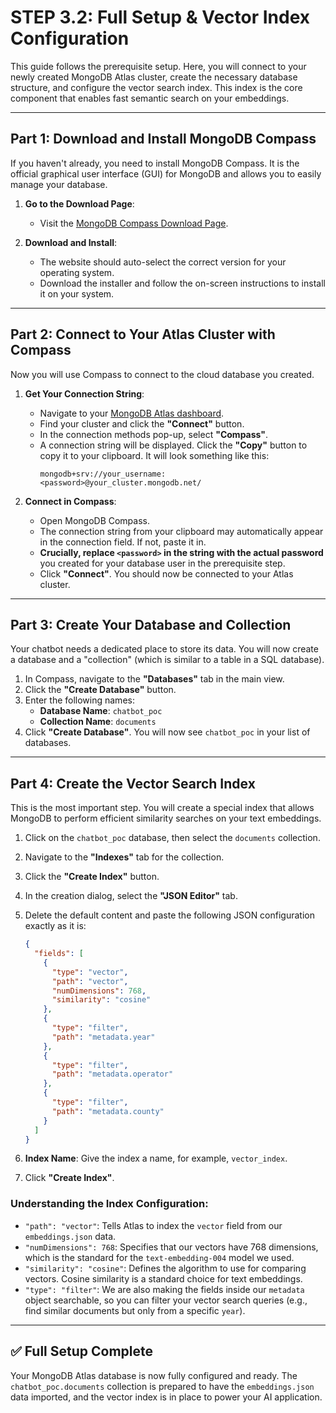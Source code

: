 # STEP 3.2: Full Setup & Vector Index Configuration

This guide follows the prerequisite setup. Here, you will connect to your newly created MongoDB Atlas cluster, create the necessary database structure, and configure the vector search index. This index is the core component that enables fast semantic search on your embeddings.

---

## Part 1: Download and Install MongoDB Compass

If you haven't already, you need to install MongoDB Compass. It is the official graphical user interface (GUI) for MongoDB and allows you to easily manage your database.

1.  **Go to the Download Page**:
    *   Visit the [MongoDB Compass Download Page](https://www.mongodb.com/try/download/compass).

2.  **Download and Install**:
    *   The website should auto-select the correct version for your operating system.
    *   Download the installer and follow the on-screen instructions to install it on your system.

---

## Part 2: Connect to Your Atlas Cluster with Compass

Now you will use Compass to connect to the cloud database you created.

1.  **Get Your Connection String**:
    *   Navigate to your [MongoDB Atlas dashboard](https://cloud.mongodb.com/).
    *   Find your cluster and click the **"Connect"** button.
    *   In the connection methods pop-up, select **"Compass"**.
    *   A connection string will be displayed. Click the **"Copy"** button to copy it to your clipboard. It will look something like this:
        ```
        mongodb+srv://your_username:<password>@your_cluster.mongodb.net/
        ```

2.  **Connect in Compass**:
    *   Open MongoDB Compass.
    *   The connection string from your clipboard may automatically appear in the connection field. If not, paste it in.
    *   **Crucially, replace `<password>` in the string with the actual password** you created for your database user in the prerequisite step.
    *   Click **"Connect"**. You should now be connected to your Atlas cluster.

---

## Part 3: Create Your Database and Collection

Your chatbot needs a dedicated place to store its data. You will now create a database and a "collection" (which is similar to a table in a SQL database).

1.  In Compass, navigate to the **"Databases"** tab in the main view.
2.  Click the **"Create Database"** button.
3.  Enter the following names:
    *   **Database Name**: `chatbot_poc`
    *   **Collection Name**: `documents`
4.  Click **"Create Database"**. You will now see `chatbot_poc` in your list of databases.

---

## Part 4: Create the Vector Search Index

This is the most important step. You will create a special index that allows MongoDB to perform efficient similarity searches on your text embeddings.

1.  Click on the `chatbot_poc` database, then select the `documents` collection.
2.  Navigate to the **"Indexes"** tab for the collection.
3.  Click the **"Create Index"** button.
4.  In the creation dialog, select the **"JSON Editor"** tab.
5.  Delete the default content and paste the following JSON configuration exactly as it is:

    ```json
    {
      "fields": [
        {
          "type": "vector",
          "path": "vector",
          "numDimensions": 768,
          "similarity": "cosine"
        },
        {
          "type": "filter",
          "path": "metadata.year"
        },
        {
          "type": "filter",
          "path": "metadata.operator"
        },
        {
          "type": "filter",
          "path": "metadata.county"
        }
      ]
    }
    ```

6.  **Index Name**: Give the index a name, for example, `vector_index`.
7.  Click **"Create Index"**.

### Understanding the Index Configuration:
*   `"path": "vector"`: Tells Atlas to index the `vector` field from our `embeddings.json` data.
*   `"numDimensions": 768`: Specifies that our vectors have 768 dimensions, which is the standard for the `text-embedding-004` model we used.
*   `"similarity": "cosine"`: Defines the algorithm to use for comparing vectors. Cosine similarity is a standard choice for text embeddings.
*   `"type": "filter"`: We are also making the fields inside our `metadata` object searchable, so you can filter your vector search queries (e.g., find similar documents but only from a specific `year`).

---

## ✅ Full Setup Complete

Your MongoDB Atlas database is now fully configured and ready. The `chatbot_poc.documents` collection is prepared to have the `embeddings.json` data imported, and the vector index is in place to power your AI application.
